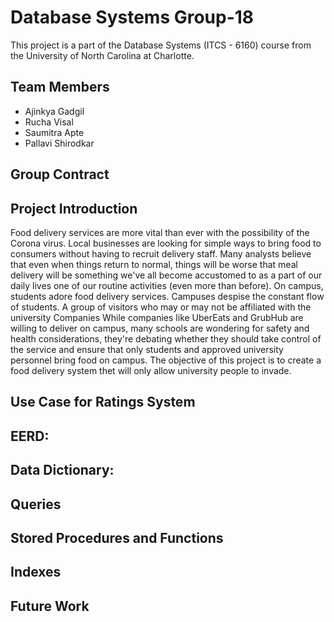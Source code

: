 # Database Systems Group-18
This project is a part of the Database Systems (ITCS - 6160) course from the University of North Carolina at Charlotte.

## Team Members
* Ajinkya Gadgil
* Rucha Visal
* Saumitra Apte
* Pallavi Shirodkar

## Group Contract 

## Project Introduction
Food delivery services are more vital than ever with the possibility of the Corona virus. Local businesses are looking for simple ways to bring food to consumers without having to recruit delivery staff. Many analysts believe that even when things return to normal, things will be worse that meal delivery will be something we've all become accustomed to as a part of our daily lives one of our routine activities (even more than before). On campus, students adore food delivery services. Campuses despise the constant flow of students. A group of visitors who may or may not be affiliated with the university Companies While companies like UberEats and GrubHub are willing to deliver on campus, many schools are wondering for safety and health considerations, they're debating whether they should take control of the service and ensure that only students and approved university personnel bring food on campus. The objective of this project is to create a food delivery system thet will only allow university people to invade.

## Use Case for Ratings System

## EERD: 

## Data Dictionary:

## Queries

## Stored Procedures and Functions

## Indexes

## Future Work
